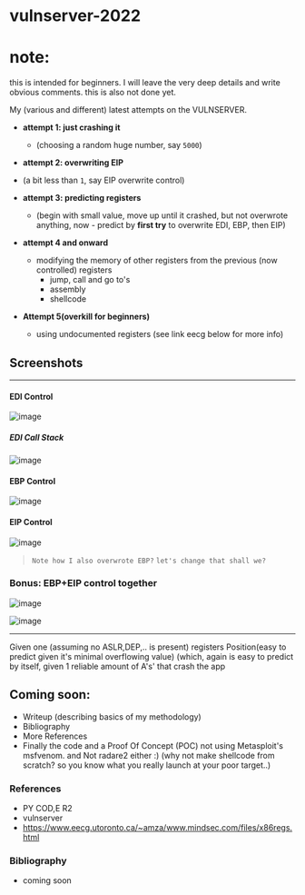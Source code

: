 # vulnserver-2022
# note:
this is intended for beginners. I will leave the very deep details and write obvious comments.
this is also not done yet.


My (various and different) latest attempts on the VULNSERVER.

- **attempt 1: just crashing it**
  -  (choosing a random huge number, say `5000`)

-  **attempt 2: overwriting EIP**
  - (a bit less than `1`, say EIP overwrite control)

- **attempt 3: predicting registers**
  - (begin with small value, move up until it crashed, but not overwrote anything, now - predict by **first try** to overwrite EDI, EBP, then EIP)


- **attempt 4 and onward**
  - modifying the memory of other registers from the previous (now controlled) registers
      - jump, call and go to's
      - assembly
      - shellcode

- **Attempt 5(overkill for beginners)**
  - using undocumented registers (see link eecg below for more info)
  


## Screenshots

---

#### EDI Control
![image](https://user-images.githubusercontent.com/68499986/180654506-233bd0bb-06f2-47bd-8073-ae64e5be7932.png)

##### EDI Call Stack
![image](https://user-images.githubusercontent.com/68499986/180655525-6d1c2c68-667b-42e9-bf4d-c1954db69d77.png)


#### EBP Control
![image](https://user-images.githubusercontent.com/68499986/180654725-bb3f5b95-e034-451e-83bd-63a27fd9f46c.png)

#### EIP Control
![image](https://user-images.githubusercontent.com/68499986/180654860-337a0b86-b4ea-4b77-9ba8-e213300a42ab.png)
> `Note how I also overwrote EBP?`
> `let's change that shall we?`


### Bonus: EBP+EIP control together
![image](https://user-images.githubusercontent.com/68499986/180655178-0aa0729b-80e7-476c-bca2-2dfe3beb2f19.png)

![image](https://user-images.githubusercontent.com/68499986/180656116-5052a3e5-fdea-4931-bc91-4f0a869d2027.png)

---

Given one (assuming no ASLR,DEP,.. is present) registers Position(easy to predict given it's minimal overflowing value) (which, again is easy to predict by itself, given 1 reliable amount of A's' that crash the app



## Coming soon:
- Writeup (describing basics of my methodology)
- Bibliography
- More References
- Finally the code and a Proof Of Concept (POC) not using Metasploit's msfvenom. and Not radare2 either :) (why not make shellcode from scratch? so you know what you really launch at your poor target..)


### References
- PY COD,E R2
- vulnserver
- https://www.eecg.utoronto.ca/~amza/www.mindsec.com/files/x86regs.html


### Bibliography
- coming soon

